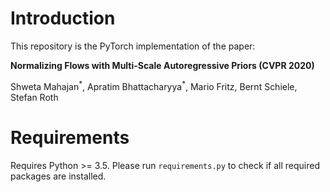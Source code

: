 # Introduction
This repository is the PyTorch implementation of the paper:

**Normalizing Flows with Multi-Scale Autoregressive Priors (CVPR 2020)**

Shweta Mahajan<sup>\*</sup>, Apratim Bhattacharyya<sup>\*</sup>, Mario Fritz, Bernt Schiele, Stefan Roth


# Requirements

Requires Python >= 3.5. Please run `requirements.py` to check if all required packages are installed.
